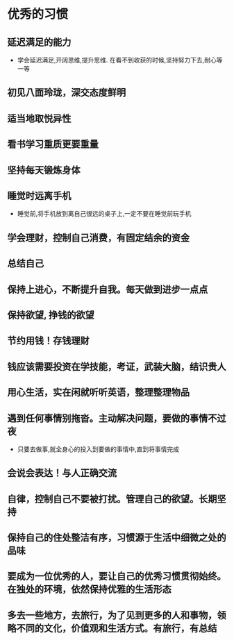 # 优秀的习惯

## 延迟满足的能力

- 学会延迟满足,开阔思维,提升思维. 在看不到收获的时候,坚持努力下去,耐心等一等

## 初见八面玲珑，深交态度鲜明

## 适当地取悦异性

## 看书学习重质更要重量

## 坚持每天锻炼身体

## 睡觉时远离手机

- 睡觉前,将手机放到离自己很远的桌子上,一定不要在睡觉前玩手机

## 学会理财，控制自己消费，有固定结余的资金

## 总结自己

## 保持上进心，不断提升自我。每天做到进步一点点

## 保持欲望, 挣钱的欲望

## 节约用钱！存钱理财

## 钱应该需要投资在学技能，考证，武装大脑，结识贵人

## 用心生活，实在闲就听听英语，整理整理物品

## 遇到任何事情别拖沓。主动解决问题，要做的事情不过夜

- 只要去做事,就全身心的投入到要做的事情中,直到将事情完成

## 会说会表达！与人正确交流

## 自律，控制自己不要被打扰。管理自己的欲望。长期坚持

## 保持自己的住处整洁有序，习惯源于生活中细微之处的品味

## 要成为一位优秀的人，要让自己的优秀习惯贯彻始终。在独处的环境，依然保持优雅的生活形态

## 多去一些地方，去旅行，为了见到更多的人和事物，领略不同的文化，价值观和生活方式。有旅行，有总结
